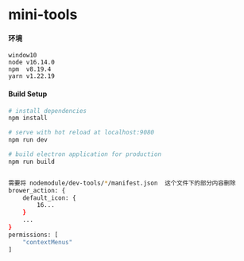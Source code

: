 # mini-tools


#### 环境
```
window10
node v16.14.0
npm  v8.19.4
yarn v1.22.19

```

#### Build Setup

``` bash
# install dependencies
npm install

# serve with hot reload at localhost:9080
npm run dev

# build electron application for production
npm run build


需要将 nodemodule/dev-tools/*/manifest.json  这个文件下的部分内容删除
brower_action: {
    default_icon: {
        16...
    }
    ...
}
permissions: [
    "contextMenus"
]

```

